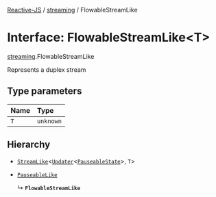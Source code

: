 [Reactive-JS](../README.md) / [streaming](../modules/streaming.md) / FlowableStreamLike

# Interface: FlowableStreamLike<T\>

[streaming](../modules/streaming.md).FlowableStreamLike

Represents a duplex stream

## Type parameters

| Name | Type |
| :------ | :------ |
| `T` | `unknown` |

## Hierarchy

- [`StreamLike`](streaming.StreamLike.md)<[`Updater`](../modules/functions.md#updater)<[`PauseableState`](../modules/scheduling.md#pauseablestate)\>, `T`\>

- [`PauseableLike`](scheduling.PauseableLike.md)

  ↳ **`FlowableStreamLike`**
